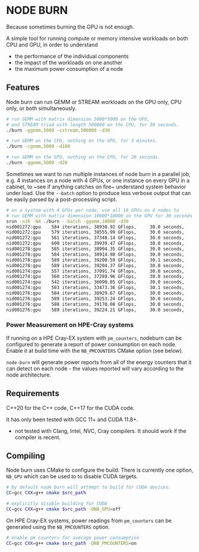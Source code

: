 # NODE BURN

Because sometimes burning the GPU is not enough.

A simple tool for running compute or memory intensive workloads on both CPU and GPU, in order to understand
* the performance of the individual components
* the impact of the workloads on one another
* the maximum power consumption of a node

## Features

Node burn can run GEMM or STREAM workloads on the GPU only, CPU only, or both simultaneously.

```bash
# run GEMM with matrix dimension 5000*5000 on the GPU,
# and STREAM triad with length 500000 on the CPU, for 30 seconds.
./burn -ggemm,5000 -cstream,500000 -d30

# run GEMM on the CPU, nothing on the GPU, for 3 minutes.
./burn -cgemm,5000 -d180

# run GEMM on the GPU, nothing on the CPU, for 20 seconds.
./burn -ggemm,5000 -d20
```

Sometimes we want to run multiple instances of node burn in a parallel job, e.g. 4 instances on a node with 4 GPUs, or one instance on every GPU in a cabinet, to ~see if anything catches on fire~ understand system behavior under load.
Use the `--batch` option to produce less verbose output that can be easily parsed by a post-processing script.

```bash
# on a system with 4 GPUs per node, use all 16 GPUs on 4 nodes to
# run GEMM with matrix dimension 10000*10000 on the GPU for 30 seconds
srun -n16 -N4 ./burn --batch -ggemm,10000 -d30
nid001272:gpu    584 iterations, 38930.92 GFlops,     30.0 seconds,    2.400 Gbytes
nid001272:gpu    579 iterations, 38555.99 GFlops,     30.0 seconds,    2.400 Gbytes
nid001272:gpu    561 iterations, 37348.14 GFlops,     30.0 seconds,    2.400 Gbytes
nid001272:gpu    600 iterations, 39939.47 GFlops,     30.0 seconds,    2.400 Gbytes
nid001278:gpu    585 iterations, 38994.35 GFlops,     30.0 seconds,    2.400 Gbytes
nid001278:gpu    584 iterations, 38914.98 GFlops,     30.0 seconds,    2.400 Gbytes
nid001278:gpu    589 iterations, 39200.59 GFlops,     30.1 seconds,    2.400 Gbytes
nid001278:gpu    589 iterations, 39204.37 GFlops,     30.0 seconds,    2.400 Gbytes
nid001274:gpu    557 iterations, 37091.74 GFlops,     30.0 seconds,    2.400 Gbytes
nid001274:gpu    560 iterations, 37289.96 GFlops,     30.0 seconds,    2.400 Gbytes
nid001274:gpu    542 iterations, 36090.85 GFlops,     30.0 seconds,    2.400 Gbytes
nid001274:gpu    503 iterations, 33473.36 GFlops,     30.1 seconds,    2.400 Gbytes
nid001276:gpu    584 iterations, 38929.67 GFlops,     30.0 seconds,    2.400 Gbytes
nid001276:gpu    589 iterations, 39253.24 GFlops,     30.0 seconds,    2.400 Gbytes
nid001276:gpu    588 iterations, 39170.08 GFlops,     30.0 seconds,    2.400 Gbytes
nid001276:gpu    589 iterations, 39224.21 GFlops,     30.0 seconds,    2.400 Gbytes
```

### Power Measurement on HPE-Cray systems

If running on a HPE Cray-EX system with `pm_counters`, nodeburn can be configured to generate a report of power consumption on each node. Enable it at build time with the `NB_PMCOUNTERS` CMake option (see below).

`node-burn` will generate power reports from all of the energy counters that it can detect on each node - the values reported will vary according to the node architecture.

## Requirements

C++20 for the C++ code, C++17 for the CUDA code.

It has only been tested with GCC 11+ and CUDA 11.8+.
* not tested with Clang, Intel, NVC, Cray compilers. It should work if the compiler is recent.

## Compiling

Node burn uses CMake to configure the build. There is currently one option, `NB_GPU` which can be used to to disable CUDA targets.

```bash
# by default node burn will attempt to build for CUDA devices.
CC=gcc CXX=g++ cmake $src_path

# explicitly disable building for CUDA
CC=gcc CXX=g++ cmake $src_path -DNB_GPU=off
```

On HPE Cray-EX systems, power readings from `pm_counters` can be generated using the `NB_PMCOUNTERS` option.
```bash
# enable pm counters for average power consumption
CC=gcc CXX=g++ cmake $src_path -DNB_PMCOUNTERS=on
```
